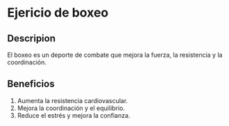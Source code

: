 # Ejericio de boxeo

## Descripion 
El boxeo es un deporte de combate que mejora la fuerza, la resistencia y la coordinación.

## Beneficios
1. Aumenta la resistencia cardiovascular.
2. Mejora la coordinación y el equilibrio.
3. Reduce el estrés y mejora la confianza.
